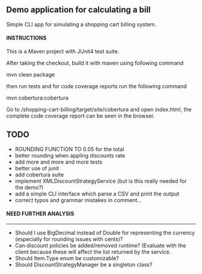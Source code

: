 Demo application for calculating a bill
-----------------------------
Simple CLI app for simulating a shopping cart billing system.

#### INSTRUCTIONS 
This is a Maven project with JUnit4 test suite.

After taking the checkout, build it with maven using following command

mvn clean package

then run tests and for code coverage reports run the following command

mvn cobertura:cobertura 

Go to <workspace>/shopping-cart-billing/target/site/cobertura and open index.html, the complete code coverage report can be seen in the browser.

TODO
-----------------------------
* ROUNDING FUNCTION TO 0.05 for the total
* better rounding when appling discounts rate
* add more and more and more tests
* better use of junit
* add cobertura suite
* implement XMLDiscountStrategyService (but is this really needed for the demo?)
* add a simple CLI interface which parse a CSV and print the output
* correct typos and grammar mistakes in comment... 

#### NEED FURTHER ANALYSIS
-----------------------------
* Should I use BigDecimal instead of Double for representing the currency (especially for rounding issues with cents)?
* Can discount policies be added/removed runtime? (Evaluate with the client because these will affect the list returned by the service.
* Should Item.Type enum be customizable? 
* Should DiscountStrategyManager be a singleton class?
 